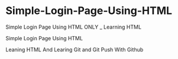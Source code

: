 # Simple-Login-Page-Using-HTML
Simple Login Page Using HTML ONLY _ Learning HTML 


Simple Login Page Using HTML 

Leaning HTML And Learing Git and Git Push With Github 
